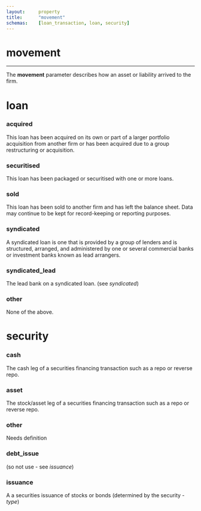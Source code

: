 ```yaml
---
layout:		property
title:		"movement"
schemas:	[loan_transaction, loan, security]
---
```


# movement

---

The **movement** parameter describes how an asset or liability arrived to the firm.

# loan

### acquired
This loan has been acquired on its own or part of a larger portfolio acquisition from another firm or has been acquired due to a group restructuring or acquisition.

### securitised
This loan has been packaged or securitised with one or more loans.

### sold
This loan has been sold to another firm and has left the balance sheet. Data may continue to be kept for record-keeping or reporting purposes. 

### syndicated
A syndicated loan is one that is provided by a group of lenders and is structured, arranged, and administered by one or several commercial banks or investment banks known as lead arrangers. 

### syndicated_lead
The lead bank on a syndicated loan. (see *syndicated*)

### other
None of the above.


# security

### cash
The cash leg of a securities financing transaction such as a repo or reverse repo.

### asset
The stock/asset leg of a securities financing transaction such as a repo or reverse repo.

### other
Needs definition

### debt_issue
(so not use - see *issuance*)

### issuance
A a securities issuance of stocks or bonds (determined by the security - *type*)

